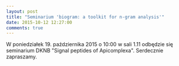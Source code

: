 ```yaml
---
layout: post
title: "Seminarium 'biogram: a toolkit for n-gram analysis'"
date: 2015-10-12 12:27:00
comments: true
---
```


W poniedziałek 19. października 2015 o 10:00 w sali 1.11 odbędzie się seminarium DKNB "Signal peptides of Apicomplexa". Serdecznie zapraszamy.

